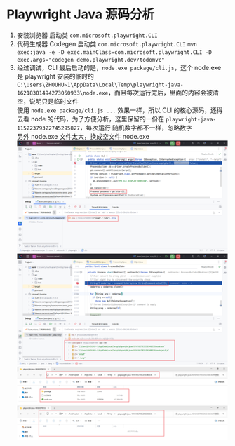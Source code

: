 # Playwright Java 源码分析

1. 安装浏览器 启动类 `com.microsoft.playwright.CLI`
2. 代码生成器 Codegen 启动类 `com.microsoft.playwright.CLI` `mvn exec:java -e -D exec.mainClass=com.microsoft.playwright.CLI -D exec.args="codegen demo.playwright.dev/todomvc"`
3. 经过调试，CLI 最后启动的是，`node.exe package/cli.js`，这个 node.exe 是 playwright 安装的临时的  
   `C:\Users\ZHOUHU~1\AppData\Local\Temp\playwright-java-16218301494273050933\node.exe`，而且每次运行完后，里面的内容会被清空，说明只是临时文件  
   使用 `node.exe package/cli.js ...` 效果一样，所以 CLI 的核心源码，还得去看 node 的代码，为了方便分析，这里保留的一份在 `playwright-java-11522379322745295827`，每次运行 随机数字都不一样，忽略数字  
   另外 node.exe 文件太大，换成空文件 node.exe
![](img/img.png)
![](img/img_1.png)
![](img/img_2.png)
![](img/img_3.png)